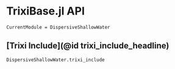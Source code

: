 # TrixiBase.jl API

```@meta
CurrentModule = DispersiveShallowWater
```

## [Trixi Include](@id trixi_include_headline)

```@docs
DispersiveShallowWater.trixi_include
```